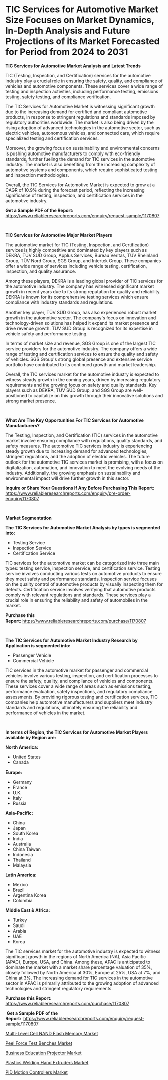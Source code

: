 <p><h1>TIC Services for Automotive Market Size Focuses on Market Dynamics, In-Depth Analysis and Future Projections of its Market Forecasted for Period from 2024 to 2031</h1></p><p><strong>TIC Services for Automotive Market Analysis and Latest Trends</strong></p>
<p><p>TIC (Testing, Inspection, and Certification) services for the automotive industry play a crucial role in ensuring the safety, quality, and compliance of vehicles and automotive components. These services cover a wide range of testing and inspection activities, including performance testing, emissions testing, safety testing, and compliance verification.</p><p>The TIC Services for Automotive Market is witnessing significant growth due to the increasing demand for certified and compliant automotive products, in response to stringent regulations and standards imposed by regulatory authorities worldwide. The market is also being driven by the rising adoption of advanced technologies in the automotive sector, such as electric vehicles, autonomous vehicles, and connected cars, which require specialized testing and certification services.</p><p>Moreover, the growing focus on sustainability and environmental concerns is pushing automotive manufacturers to comply with eco-friendly standards, further fueling the demand for TIC services in the automotive industry. The market is also benefiting from the increasing complexity of automotive systems and components, which require sophisticated testing and inspection methodologies.</p><p>Overall, the TIC Services for Automotive Market is expected to grow at a CAGR of 10.9% during the forecast period, reflecting the increasing significance of testing, inspection, and certification services in the automotive industry.</p></p>
<p><strong>Get a Sample PDF of the Report:&nbsp;</strong> <a href="https://www.reliableresearchreports.com/enquiry/request-sample/1170807">https://www.reliableresearchreports.com/enquiry/request-sample/1170807</a></p>
<p>&nbsp;</p>
<p><strong>TIC Services for Automotive Major Market Players</strong></p>
<p><p>The automotive market for TIC (Testing, Inspection, and Certification) services is highly competitive and dominated by key players such as DEKRA, TÜV SÜD Group, Applus Services, Bureau Veritas, TÜV Rheinland Group, TÜV Nord Group, SGS Group, and Intertek Group. These companies offer a wide range of services including vehicle testing, certification, inspection, and quality assurance.</p><p>Among these players, DEKRA is a leading global provider of TIC services for the automotive industry. The company has witnessed significant market growth in recent years due to its strong reputation for quality and reliability. DEKRA is known for its comprehensive testing services which ensure compliance with industry standards and regulations.</p><p>Another key player, TÜV SÜD Group, has also experienced robust market growth in the automotive sector. The company's focus on innovation and technology-driven solutions has helped it expand its market presence and drive revenue growth. TÜV SÜD Group is recognized for its expertise in vehicle safety and performance testing.</p><p>In terms of market size and revenue, SGS Group is one of the largest TIC service providers for the automotive industry. The company offers a wide range of testing and certification services to ensure the quality and safety of vehicles. SGS Group's strong global presence and extensive service portfolio have contributed to its continued growth and market leadership.</p><p>Overall, the TIC services market for the automotive industry is expected to witness steady growth in the coming years, driven by increasing regulatory requirements and the growing focus on safety and quality standards. Key players such as DEKRA, TÜV SÜD Group, and SGS Group are well-positioned to capitalize on this growth through their innovative solutions and strong market presence.</p></p>
<p>&nbsp;</p>
<p><strong>What Are The Key Opportunities For TIC Services for Automotive Manufacturers?</strong></p>
<p><p>The Testing, Inspection, and Certification (TIC) services in the automotive market involve ensuring compliance with regulations, quality standards, and safety measures. The automotive TIC services industry is experiencing steady growth due to increasing demand for advanced technologies, stringent regulations, and the adoption of electric vehicles. The future outlook for the automotive TIC services market is promising, with a focus on digitalization, automation, and innovation to meet the evolving needs of the industry. Additionally, the growing emphasis on sustainability and environmental impact will drive further growth in this sector.</p></p>
<p><strong>Inquire or Share Your Questions If Any Before Purchasing This Report:</strong> <a href="https://www.reliableresearchreports.com/enquiry/pre-order-enquiry/1170807">https://www.reliableresearchreports.com/enquiry/pre-order-enquiry/1170807</a></p>
<p>&nbsp;</p>
<p><strong>Market Segmentation</strong></p>
<p><strong>The TIC Services for Automotive Market Analysis by types is segmented into:</strong></p>
<p><ul><li>Testing Service</li><li>Inspection Service</li><li>Certification Service</li></ul></p>
<p><p>TIC services for the automotive market can be categorized into three main types: testing service, inspection service, and certification service. Testing service involves conducting various tests on automotive products to ensure they meet safety and performance standards. Inspection service focuses on the quality control of automotive products by visually inspecting them for defects. Certification service involves verifying that automotive products comply with relevant regulations and standards. These services play a crucial role in ensuring the reliability and safety of automobiles in the market.</p></p>
<p><strong>Purchase this Report:&nbsp;</strong><a href="https://www.reliableresearchreports.com/purchase/1170807">https://www.reliableresearchreports.com/purchase/1170807</a></p>
<p>&nbsp;</p>
<p><strong>The TIC Services for Automotive Market Industry Research by Application is segmented into:</strong></p>
<p><ul><li>Passenger Vehicle</li><li>Commercial Vehicle</li></ul></p>
<p><p>TIC services in the automotive market for passenger and commercial vehicles involve various testing, inspection, and certification processes to ensure the safety, quality, and compliance of vehicles and components. These services cover a wide range of areas such as emissions testing, performance evaluation, safety inspections, and regulatory compliance assessments. By providing rigorous testing and certification services, TIC companies help automotive manufacturers and suppliers meet industry standards and regulations, ultimately ensuring the reliability and performance of vehicles in the market.</p></p>
<p>&nbsp;</p>
<p><strong>In terms of Region, the TIC Services for Automotive Market Players available by Region are:</strong></p>
<p>
    <p> <strong> North America: </strong>
        <ul>
            <li>United States</li>
            <li>Canada</li>
        </ul>
        </p> 
    <p> <strong> Europe: </strong>
        <ul>
            <li>Germany</li>
            <li>France</li>
            <li>U.K.</li>
            <li>Italy</li>
            <li>Russia</li>
        </ul>
        </p> 
    <p> <strong> Asia-Pacific: </strong>
        <ul>
            <li>China</li>
            <li>Japan</li>
            <li>South Korea</li>
            <li>India</li>
            <li>Australia</li>
            <li>China Taiwan</li>
            <li>Indonesia</li>
            <li>Thailand</li>
            <li>Malaysia</li>
        </ul>
        </p> 
    <p> <strong> Latin America: </strong>
        <ul>
            <li>Mexico</li>
            <li>Brazil</li>
            <li>Argentina Korea</li>
            <li>Colombia</li>
        </ul>
        </p> 
    <p> <strong> Middle East & Africa: </strong>
        <ul>
            <li>Turkey</li>
            <li>Saudi</li>
            <li>Arabia</li>
            <li>UAE</li>
            <li>Korea</li>
        </ul>
    </p>
    </p>
<p><p>The TIC services market for the automotive industry is expected to witness significant growth in the regions of North America (NA), Asia Pacific (APAC), Europe, USA, and China. Among these, APAC is anticipated to dominate the market with a market share percentage valuation of 35%, closely followed by North America at 30%, Europe at 25%, USA at 7%, and China at 3%. The increasing demand for TIC services in the automotive sector in APAC is primarily attributed to the growing adoption of advanced technologies and stringent regulatory requirements.</p></p>
<p><strong>Purchase this Report: </strong><a href="https://www.reliableresearchreports.com/purchase/1170807">https://www.reliableresearchreports.com/purchase/1170807</a></p>
<p>&nbsp;<strong>Get a Sample PDF of the Report:&nbsp;&nbsp;</strong><a href="https://www.reliableresearchreports.com/enquiry/request-sample/1170807">https://www.reliableresearchreports.com/enquiry/request-sample/1170807</a></p>
<p><strong></strong></p>
<p><p><a href="https://view.publitas.com/reportprime-1/multi-level-cell-nand-flash-memory-market-a-comprehensive-report-of-its-market-share-growth-trends-2024-2031/">Multi-Level Cell NAND Flash Memory Market</a></p><p><a href="https://butternut-bug-553.notion.site/Peel-Force-Test-Benches-Market-Size-Furnishes-Valuable-Information-Encompassing-Market-Share-Market-f06f055d73934c5b9dc58e0f73edf25a">Peel Force Test Benches Market</a></p><p><a href="https://view.publitas.com/reportprime-1/business-education-projector-market-size-evaluating-its-market-trends-growth-and-projections-2024-2031/">Business Education Projector Market</a></p><p><a href="https://mire-aunt-385.notion.site/Plastics-Welding-Hand-Extruders-Market-Size-Focuses-on-Market-Dynamics-In-Depth-Analysis-and-Future-c717344baf9e4c2aafe8992d0e8fae50">Plastics Welding Hand Extruders Market</a></p><p><a href="https://invited-way-688.notion.site/PID-Motion-Controllers-Market-Insights-Market-Players-and-Forecast-Till-2031-adf7b17d63fd4b08b12f5a9e62e97a24">PID Motion Controllers Market</a></p></p>